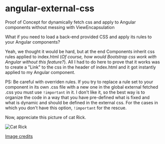 # angular-external-css
Proof of Concept for dynamically fetch css and apply to Angular components without messing with ViewEncapsulation

What if you need to load a back-end provided CSS and apply its rules to your Angular components?

Yeah, we thought it would be hard, but at the end Components inherit css rules applied to index.html (*Of course, how would Bootstrap css work with Angular without this feature?*).
All I had to do here to prove that it works was to create a "Link" to the css in the header of index.html and it got instantly applied to my Angular component.

PS: Be careful with overriden rules. If you try to replace a rule set to your component in its own .css file with a new one in the global external fetched .css you must use `!important` in it. I don't like it, so the best way is to organize the code in a way that you have pre-defined what is fixed and what is dynamic and should be defined in the external css. For the cases in which you don't have this option, `!important` for the rescue.

Now, appreciate this picture of cat Rick.

![Cat Rick](https://i.redd.it/dlp5su6a0cbz.jpg)

[Image credits](https://www.reddit.com/r/rickandmorty/comments/6p0xjz/i_turned_myself_into_a_cat_morty_im_fickle_rick/)
